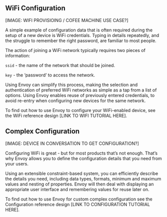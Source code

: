 
## WiFi Configuration

[IMAGE: WIFI PROVISIOING / COFEE MACHINE USE CASE?]

A simple example of configuration data that is often required during the setup of a new device is WiFi credentials. Typing in details repeatedly, and the struggle to remember the right password, are familiar to most people.

The action of joining a WiFi network typically requires two pieces of information:

`ssid` - the name of the network that should be joined.

`key` - the ‘password’ to access the network. 

Using Envoy can simplify this process, making the selection and authentication of preferred WiFi networks as simple as a tap from a list of options. Using Envoy enables reuse of previously entered credentials, to avoid re-entry when configuring new devices for the same network.

To find out how to use Envoy to configure your WiFi-enabled device, see the WiFi reference design [LINK TO WIFI TUTORIAL HERE].


## Complex Configuration

[IMAGE: DEVICE IN CONVERSATION TO GET CONFIGURATION?]

Configuring WiFi is great - but for most products that’s not enough. That’s why Envoy allows you to define the configuration details that you need from your users. 

Using an extensible constraint-based system, you can efficiently describe the details you need, including data types, formats, minimum and maximum values and nesting of properties. Envoy will then deal with displaying an appropriate user interface and remembering values for reuse later on.

To find out how to use Envoy for custom complex configuration see the Configuration reference design [LINK TO CONFIGURATION TUTORIAL HERE].
